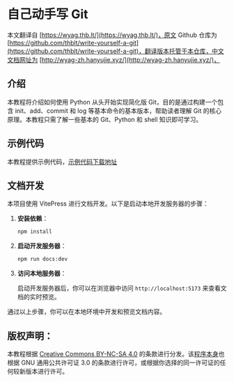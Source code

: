 ﻿# 自己动手写 Git

本文翻译自 [https://wyag.thb.lt/](https://wyag.thb.lt/)，原文 Github 仓库为 [https://github.com/thblt/write-yourself-a-git](https://github.com/thblt/write-yourself-a-git)，翻译版本托管于本仓库，中文文档网址为 [http://wyag-zh.hanyujie.xyz/](http://wyag-zh.hanyujie.xyz/)，

## 介绍

本教程将介绍如何使用 Python 从头开始实现简化版 Git，目的是通过构建一个包含 init、add、commit 和 log 等基本命令的基本版本，帮助读者理解 Git 的核心原理。本教程只需了解一些基本的 Git、Python 和 shell 知识即可学习。

## 示例代码

本教程提供示例代码，[示例代码下载地址](./wyag.zip)

## 文档开发

本项目使用 VitePress 进行文档开发。以下是启动本地开发服务器的步骤：

1. **安装依赖**：

   ```sh
   npm install
   ```

2. **启动开发服务器**：

   ```sh
   npm run docs:dev
   ```

3. **访问本地服务器**：

   启动开发服务器后，你可以在浏览器中访问 `http://localhost:5173` 来查看文档的实时预览。

通过以上步骤，你可以在本地环境中开发和预览文档内容。

## 版权声明：

本教程根据 [Creative Commons BY-NC-SA 4.0](https://creativecommons.org/licenses/by-nc-sa/4.0/) 的条款进行分发。该[程序本身](./wyag.zip)也根据 GNU 通用公共许可证 3.0 的条款进行许可，或根据你选择的同一许可证的任何较新版本进行许可。
